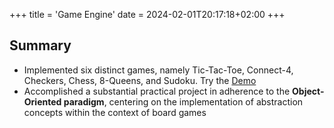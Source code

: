 +++
title = 'Game Engine'
date = 2024-02-01T20:17:18+02:00
+++

## Summary

* Implemented six distinct games, namely Tic-Tac-Toe, Connect-4, Checkers, Chess, 8-Queens, and Sudoku. Try the [Demo](https://muhammedadel.tech/Game-Engine/)
* Accomplished a substantial practical project in adherence to the **Object-Oriented paradigm**, centering on the implementation of abstraction concepts within the context of board games
